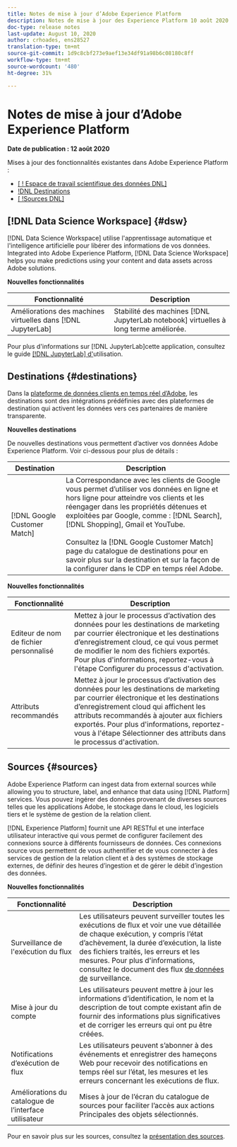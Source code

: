 ```yaml
---
title: Notes de mise à jour d’Adobe Experience Platform
description: Notes de mise à jour des Experience Platform 10 août 2020
doc-type: release notes
last-update: August 10, 2020
author: crhoades, ens28527
translation-type: tm+mt
source-git-commit: 1d9c8cbf273e9aef13e34df91a98b6c08180c8ff
workflow-type: tm+mt
source-wordcount: '480'
ht-degree: 31%

---
```



# Notes de mise à jour d’Adobe Experience Platform

**Date de publication : 12 août 2020**

Mises à jour des fonctionnalités existantes dans Adobe Experience Platform :

- [[ ! Espace de travail scientifique des données DNL]](#dsw)
- [!DNL Destinations](#destinations)
- [[ !Sources DNL]](#sources)

## [!DNL Data Science Workspace] {#dsw}

[!DNL Data Science Workspace] utilise l&#39;apprentissage automatique et l&#39;intelligence artificielle pour libérer des informations de vos données. Integrated into Adobe Experience Platform, [!DNL Data Science Workspace] helps you make predictions using your content and data assets across Adobe solutions.

**Nouvelles fonctionnalités**

| Fonctionnalité | Description |
| ------- | ----------- |
| Améliorations des machines virtuelles dans [!DNL JupyterLab] | Stabilité des machines [!DNL JupyterLab notebook] virtuelles à long terme améliorée. |

Pour plus d&#39;informations sur [!DNL JupyterLab]cette application, consultez le guide [[!DNL JupyterLab] d&#39;](../../data-science-workspace/jupyterlab/overview.md)utilisation.

## Destinations {#destinations}

Dans la [plateforme de données clients en temps réel d’Adobe](../../rtcdp/overview.md), les destinations sont des intégrations prédéfinies avec des plateformes de destination qui activent les données vers ces partenaires de manière transparente.

**Nouvelles destinations**

De nouvelles destinations vous permettent d’activer vos données Adobe Experience Platform. Voir ci-dessous pour plus de détails :

| Destination | Description |
|--- | ---|
| [!DNL Google Customer Match] | La Correspondance avec les clients de Google vous permet d’utiliser vos données en ligne et hors ligne pour atteindre vos clients et les réengager dans les propriétés détenues et exploitées par Google, comme : [!DNL Search], [!DNL Shopping], Gmail et YouTube. <br><br> Consultez la [!DNL Google Customer Match] page [](/help/rtcdp/destinations/google-customer-match-destination.md) du catalogue de destinations pour en savoir plus sur la destination et sur la façon de la configurer dans le CDP en temps réel Adobe. |

**Nouvelles fonctionnalités**

| Fonctionnalité | Description |
|------- | -----------|
| Editeur de nom de fichier personnalisé | Mettez à jour le processus d’activation des données pour les destinations de marketing par courrier électronique et les destinations d’enregistrement cloud, ce qui vous permet de modifier le nom des fichiers exportés. Pour plus d&#39;informations, reportez-vous à l&#39;étape [](/help/rtcdp/destinations/activate-destinations.md#configure) Configurer du processus d&#39;activation. |
| Attributs recommandés | Mettez à jour le processus d’activation des données pour les destinations de marketing par courrier électronique et les destinations d’enregistrement cloud qui affichent les attributs recommandés à ajouter aux fichiers exportés. Pour plus d&#39;informations, reportez-vous à l&#39;étape [](/help/rtcdp/destinations/activate-destinations.md#select-attributes) Sélectionner des attributs dans le processus d&#39;activation. |

## Sources {#sources}

Adobe Experience Platform can ingest data from external sources while allowing you to structure, label, and enhance that data using [!DNL Platform] services. Vous pouvez ingérer des données provenant de diverses sources telles que les applications Adobe, le stockage dans le cloud, les logiciels tiers et le système de gestion de la relation client.

[!DNL Experience Platform] fournit une API RESTful et une interface utilisateur interactive qui vous permet de configurer facilement des connexions source à différents fournisseurs de données. Ces connexions source vous permettent de vous authentifier et de vous connecter à des services de gestion de la relation client et à des systèmes de stockage externes, de définir des heures d’ingestion et de gérer le débit d’ingestion des données.

**Nouvelles fonctionnalités**

| Fonctionnalité | Description |
| ------- | ----------- |
| Surveillance de l&#39;exécution du flux | Les utilisateurs peuvent surveiller toutes les exécutions de flux et voir une vue détaillée de chaque exécution, y compris l’état d’achèvement, la durée d’exécution, la liste des fichiers traités, les erreurs et les mesures. Pour plus d&#39;informations, consultez le document des flux [de données de](../../sources/tutorials/ui/monitor.md) surveillance. |
| Mise à jour du compte | Les utilisateurs peuvent mettre à jour les informations d’identification, le nom et la description de tout compte existant afin de fournir des informations plus significatives et de corriger les erreurs qui ont pu être créées. |
| Notifications d’exécution de flux | Les utilisateurs peuvent s’abonner à des événements et enregistrer des hameçons Web pour recevoir des notifications en temps réel sur l’état, les mesures et les erreurs concernant les exécutions de flux. |
| Améliorations du catalogue de l’interface utilisateur | Mises à jour de l’écran du catalogue de sources pour faciliter l’accès aux actions Principales des objets sélectionnés. |

Pour en savoir plus sur les sources, consultez la [présentation des sources](../../sources/home.md).
